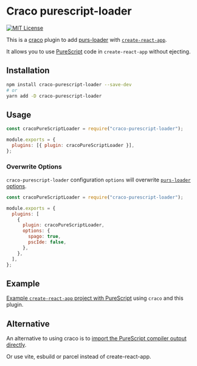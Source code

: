 # Craco purescript-loader

[![MIT License](https://img.shields.io/badge/license-MIT-blue.svg)](LICENSE)

This is a [craco](https://github.com/gsoft-inc/craco) plugin to add [purs-loader](https://www.npmjs.com/package/purs-loader) with [`create-react-app`](https://facebook.github.io/create-react-app).

It allows you to use [PureScript](https://www.purescript.org) code in `create-react-app` without ejecting.

## Installation

```bash
npm install craco-purescript-loader --save-dev
# or
yarn add -D craco-purescript-loader
```

## Usage

```js
const cracoPureScriptLoader = require("craco-purescript-loader");

module.exports = {
  plugins: [{ plugin: cracoPureScriptLoader }],
};
```

### Overwrite Options

`craco-purescript-loader` configuration `options` will overwrite [`purs-loader` options](https://www.npmjs.com/package/purs-loader#options).

```js
const cracoPureScriptLoader = require("craco-purescript-loader");

module.exports = {
  plugins: [
    {
      plugin: cracoPureScriptLoader,
      options: {
        spago: true,
        pscIde: false,
      },
    },
  ],
};
```

## Example

[Example `create-react-app` project with PureScript](https://github.com/andys8/create-react-app-purescript) using `craco` and this plugin.

## Alternative

An alternative to using craco is to [import the PureScript compiler output directly](https://github.com/purescript/spago/#get-started-from-scratch-with-webpack-frontend-projects).

Or use vite, esbuild or parcel instead of create-react-app.
